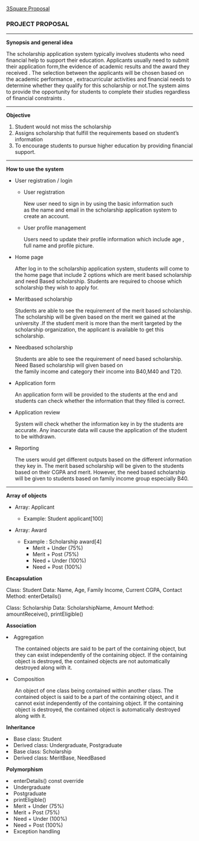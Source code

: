 [3Square Proposal](./3Square/Proposal/Readme.md)
### PROJECT PROPOSAL
---

**Synopsis and general idea**

The scholarship application system typically involves students who need financial help to support their education. 
Applicants usually need to submit their application form,the evidence  of  academic results and the award they received . 
The selection between the applicants will be chosen based on the academic performance , extracurricular activities and 
financial needs to determine whether they qualify for this scholarship or not.The system aims to provide the opportunity 
for students to complete their studies regardless of financial constraints . 

---
**Objective**

1) Student would not miss the scholarship 
2) Assigns scholarship that fulfill the requirements based on student’s information 
3) To encourage students to pursue higher education by providing financial support.

---
**How to use the system**

- User registration / login

    - User registration

      New user need to sign in by using the basic information such       
      as the name and email  in the scholarship application system 
      to create an account.
      
    - User profile management
    
      Users need to update their profile information which include age ,
      full name and profile picture.
      
- Home page
  <p></p>  
  After log in to the scholarship application system, students will come to the home page that include 2 options which 
  are merit based scholarship and need Based scholarship. Students are required to choose which scholarship they wish 
  to apply for.
    

- Meritbased scholarship
        
  Students are able to see the requirement of the merit based scholarship. The scholarship will be given based on 
  the merit we gained at the university .If the student merit is more than the merit targeted by the scholarship 
  organization, the applicant is available to get this scholarship.

- Needbased scholarship
  
  Students are able to see the requirement of need based scholarship. Need Based scholarship will given based on  
  the family income and category their income into B40,M40 and T20.
        
- Application form

  An application form will be provided to the students at the end and students can check whether the information that 
  they filled is correct.
    
- Application review

  System will check whether the information key in by the students are accurate. Any inaccurate data will cause the 
  application of the student to be withdrawn.
  
- Reporting

   The users would get different outputs based on the different information they key in. The merit based scholarship will 
   be given to the students based on their CGPA and merit. However, the need based scholarship will be given to students 
   based on family income group especially B40.
---

**Array of objects**

- Array: Applicant
  
  - Example:  Student applicant[100]
    
- Array: Award
  - Example : Scholarship award[4]
    - Merit + Under (75%)
    - Merit + Post (75%)
    - Need + Under (100%)
    - Need + Post (100%)
      
**Encapsulation**

Class: Student
Data: Name, Age, Family Income, Current CGPA, Contact
Method: enterDetails()


Class: Scholarship
Data: ScholarshipName, Amount
Method: amountReceive(), printEligible()


**Association**

<li>Aggregation</li>
<p></p>
<ul>
The contained objects are said to be part of the containing object, but they can exist independently of the containing object. If the containing object is destroyed, the contained objects are not automatically destroyed along with it.
</ul>


<li>Composition </li>
<p></p>
<ul>
An object of one class being contained within another class. The contained object is said to be a part of the containing object, and it cannot exist independently of the containing object. If the containing object is destroyed, the contained object is automatically destroyed along with it.
</ul>


**Inheritance**

<li>Base class: Student</li>

<li>Derived class: Undergraduate, Postgraduate</li>

<li>Base class: Scholarship</li>

<li>Derived class: MeritBase, NeedBased</li>
<p></p>

**Polymorphism**

<li>enterDetails() const override</li>

<li>Undergraduate</li>

<li>Postgraduate</li>

<li>printEligible()</li>

<li>Merit + Under (75%)</li>

<li>Merit + Post (75%)</li>

<li>Need + Under (100%)</li>

<li>Need + Post (100%)</li>

<li>Exception handling</li> 



